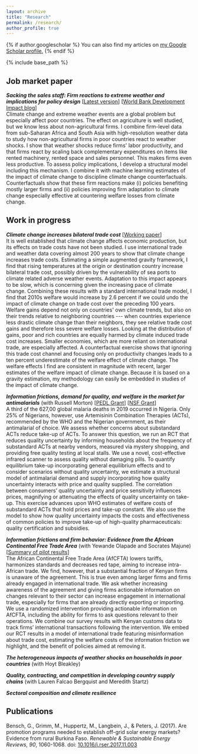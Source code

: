 ```yaml
---
layout: archive
title: "Research"
permalink: /research/
author_profile: true
---
```


{% if author.googlescholar %}
  You can also find my articles on <u><a href="{{author.googlescholar}}">my Google Scholar profile</a>.</u>
{% endif %}

{% include base_path %}

## Job market paper

***Sacking the sales staff: Firm reactions to extreme weather and implications for policy design*** [[Latest version][jmp]] [[World Bank Development Impact blog][jmp_blog]]\
Climate change and extreme weather events are a global problem but especially affect poor countries. The effect on agriculture is well studied, but we know less about non-agricultural firms. I combine firm-level data from sub-Saharan Africa and South Asia with high-resolution weather data to study how non-agricultural firms in poor countries react to weather shocks. I show that weather shocks reduce firms' labor productivity, and that firms react by scaling back complementary expenditures on items like rented machinery, rented space and sales personnel. This makes firms even less productive. To assess policy implications, I develop a structural model including this mechanism. I combine it with machine learning estimates of the impact of climate change to discipline climate change counterfactuals. Counterfactuals show that these firm reactions make (i) policies benefiting mostly larger firms and (ii) policies improving firm adaptation to climate change especially effective at countering welfare losses from climate change.

## Work in progress

***Climate change increases bilateral trade cost*** [[Working paper][trade_network_changes]]\
It is well established that climate change affects economic production, but its effects on trade costs have not been studied. I use international trade and weather data covering almost 200 years to show that climate change increases trade costs. Estimating a simple augmented gravity framework, I find that rising temperatures at the origin or destination country increase bilateral trade cost, possibly driven by the vulnerability of sea ports to climate related adverse weather events. Adaptation to this impact appears to be slow, which is concerning given the increasing pace of climate change. Combining these results with a standard international trade model, I find that 2010s welfare would increase by 2.6 percent if we could undo the impact of climate change on trade cost over the preceding 100 years. Welfare gains depend not only on countries' own climate trends, but also on their trends relative to neighboring countries --- when countries experience less drastic climate change than their neighbors, they see relative trade cost gains and therefore less severe welfare losses. Looking at the distribution of gains, poor and rich countries are equally harmed by climate induced trade cost increases. Smaller economies, which are more reliant on international trade, are especially affected. A counterfactual exercise shows that ignoring this trade cost channel and focusing only on productivity changes leads to a ten percent underestimate of the welfare effect of climate change. The welfare effects I find are consistent in magnitude with recent, larger estimates of the welfare impact of climate change. Because it is based on a gravity estimation, my methodology can easily be embedded in studies of the impact of climate change.

***Information frictions, demand for quality, and welfare in the market for antimalarials*** (with Russell
Morton) [[PEDL Grant][pedl_info_frictions]] [[NSF Grant][nsf_info_frictions]]\
A third of the 627,00 global malaria deaths in 2019 occurred in Nigeria. Only 25% of Nigerians, however, use Artemisinin Combination Therapies (ACTs), recommended by the WHO and the Nigerian government, as their antimalarial of choice. We assess whether concerns about substandard ACTs reduce take-up of ACTs. To answer this question, we run an RCT that reduces quality uncertainty by informing households about the frequency of substandard ACTs at nearby vendors, measured via mystery shopping, and providing free quality testing at local stalls. We use a novel, cost-effective infrared scanner to assess quality without damaging pills. To quantify equilibrium take-up incorporating general equilibrium effects and to consider scenarios without quality uncertainty, we estimate a structural model of antimalarial demand and supply incorporating how quality uncertainty interacts with price and quality supplied. The correlation between consumers’ quality uncertainty and price sensitivity influences prices, magnifying or attenuating the effects of quality uncertainty on take-up. This exercise advances upon WHO estimates of welfare costs of substandard ACTs that hold prices and take-up constant. We also use the model to show how quality uncertainty impacts the costs and effectiveness of common policies to improve take-up of high-quality pharmaceuticals: quality certification and subsidies.

***Information frictions and firm behavior: Evidence from the African Continental Free Trade Area*** (with Yewande Olapade and Socrates Majune) [[Summary of pilot results][trade_info_frictions_pedl]]\
The African Continental Free Trade Area (AfCFTA) lowers tariffs, harmonizes standards and decreases red tape, aiming to increase intra-African trade. We find, however, that a substantial fraction of Kenyan firms is unaware of the agreement. This is true even among larger firms and firms already engaged in international trade. We ask whether increasing awareness of the agreement and giving firms actionable information on changes relevant to their sector can increase engagement in international trade, especially for firms that are already directly exporting or importing. We use a randomized intervention providing actionable information on AfCFTA, including the ability for firms to ask questions relevant to their operations. We combine our survey results with Kenyan customs data to track firms’ international transactions following the intervention. We embed our RCT results in a model of international trade featuring misinformation about trade cost, estimating the welfare costs of the information friction we highlight, and the benefit of policies aimed at removing it.

***The heterogeneous impacts of weather shocks on households in poor countries*** (with Hoyt
Bleakley)

***Quality, contracting, and competition in developing country supply chains*** (with Lauren Falcao
Bergquist and Meredith Startz)

***Sectoral composition and climate resilience***

## Publications

Bensch, G., Grimm, M., Huppertz, M., Langbein, J., & Peters, J. (2017). Are promotion programs needed to establish off-grid solar energy markets? Evidence from rural Burkina Faso. *Renewable & Sustainable Energy Reviews, 90*, 1060-1068. doi: [10.1016/j.rser.2017.11.003][bghlp2017]

[jmp]: ../files/max_huppertz_jmp.pdf
[jmp_blog]: https://blogs.worldbank.org/impactevaluations/sacking-sales-staff-how-firms-poor-countries-deal-extreme-weather-guest-post-max
[research_statement]: ../files/research_statement.pdf
[trade_network_changes]: ../files/trade_network_changes.pdf
[trade_info_frictions_pedl]: https://pedl.cepr.org/publications/african-continental-integration-and-firm-awareness-trade-policy-evidence-kenyan-pilot
[bghlp2017]: https://doi.org/10.1016/j.rser.2017.11.003
[pedl_info_frictions]: https://pedl.cepr.org/content/information-frictions-demand-quality-and-welfare-market-antimalarials-1
[nsf_info_frictions]: https://www.nsf.gov/awardsearch/showAward?AWD_ID=2117105&HistoricalAwards=false
